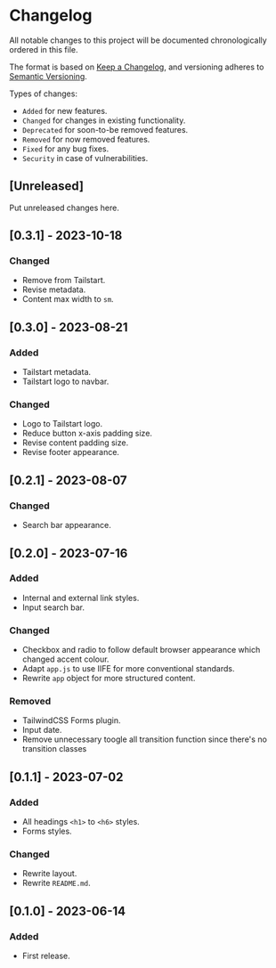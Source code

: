 # Changelog
All notable changes to this project will be documented chronologically ordered
in this file.

The format is based on [Keep a Changelog](https://keepachangelog.com/en/1.0.0/),
and versioning adheres to [Semantic Versioning](https://semver.org/spec/v2.0.0.html).

Types of changes:
* `Added` for new features.
* `Changed` for changes in existing functionality.
* `Deprecated` for soon-to-be removed features.
* `Removed` for now removed features.
* `Fixed` for any bug fixes.
* `Security` in case of vulnerabilities.

## [Unreleased]
Put unreleased changes here.

## [0.3.1] - 2023-10-18
### Changed
- Remove from Tailstart.
- Revise metadata.
- Content max width to `sm`.

## [0.3.0] - 2023-08-21
### Added
- Tailstart metadata.
- Tailstart logo to navbar.

### Changed
- Logo to Tailstart logo.
- Reduce button x-axis padding size.
- Revise content padding size.
- Revise footer appearance.

## [0.2.1] - 2023-08-07
### Changed
- Search bar appearance.

## [0.2.0] - 2023-07-16
### Added
- Internal and external link styles.
- Input search bar.

### Changed
- Checkbox and radio to follow default browser appearance which changed accent colour.
- Adapt `app.js` to use IIFE for more conventional standards.
- Rewrite `app` object for more structured content.

### Removed
- TailwindCSS Forms plugin.
- Input date.
- Remove unnecessary toogle all transition function since there's no transition classes

## [0.1.1] - 2023-07-02
### Added
- All headings `<h1>` to `<h6>` styles.
- Forms styles.

### Changed
- Rewrite layout.
- Rewrite `README.md`.

## [0.1.0] - 2023-06-14
### Added
- First release.